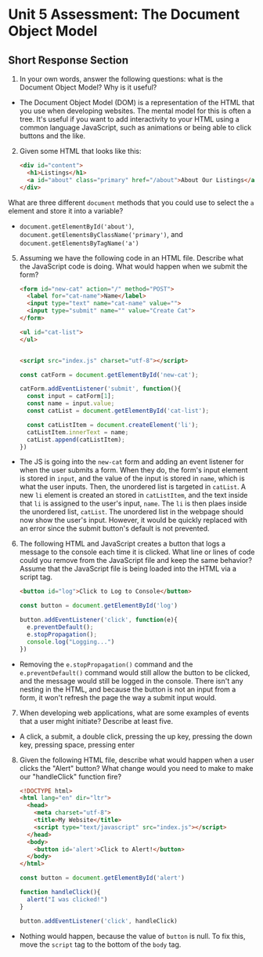 # Unit 5 Assessment: The Document Object Model
## Short Response Section

1. In your own words, answer the following questions: what is the Document Object Model? Why is it useful?

- The Document Object Model (DOM) is a representation of the HTML that you use when developing websites. The mental model for this is often a tree. It's useful if you want to add interactivity to your HTML using a common language JavaScript, such as animations or being able to click buttons and the like.

2. Given some HTML that looks like this:

      ```html
      <div id="content">
        <h1>Listings</h1>
        <a id="about" class="primary" href="/about">About Our Listings</a>
      </div>
      ```

What are three different `document` methods that you could use to select the `a` element and store it into a variable?

- `document.getElementById('about')`, `document.getElementsByClassName('primary')`, and `document.getElementsByTagName('a')`

5. Assuming we have the following code in an HTML file. Describe what the JavaScript code is doing. What would happen when we submit the form?

      ```html
      <form id="new-cat" action="/" method="POST">
        <label for="cat-name">Name</label>
        <input type="text" name="cat-name" value="">
        <input type="submit" name="" value="Create Cat">
      </form>

      <ul id="cat-list">
      </ul>


      <script src="index.js" charset="utf-8"></script>
      ```

      ```js
      const catForm = document.getElementById('new-cat');

      catForm.addEventListener('submit', function(){
        const input = catForm[1];
        const name = input.value;
        const catList = document.getElementById('cat-list');

        const catListItem = document.createElement('li');
        catListItem.innerText = name;
        catList.append(catListItem);
      })
      ```

- The JS is going into the `new-cat` form and adding an event listener for when the user submits a form. When they do, the form's input element is stored in `input`, and the value of the input is stored in `name`, which is what the user inputs. Then, the unordered list is targeted in `catList`. A new `li` element is created an stored in `catListItem`, and the text inside that `li` is assigned to the user's input, `name`. The `li` is then plaes inside the unordered list, `catList`. The unordered list in the webpage should now show the user's input. However, it would be quickly replaced with an error since the submit button's default is not prevented.

6. The following HTML and JavaScript creates a button that logs a message to the console each time it is clicked. What line or lines of code could you remove from the JavaScript file and keep the same behavior? Assume that the JavaScript file is being loaded into the HTML via a script tag.

      ```html
      <button id="log">Click to Log to Console</button>

      ```

      ```js
      const button = document.getElementById('log')

      button.addEventListener('click', function(e){
        e.preventDefault();
        e.stopPropagation();
        console.log("Logging...")
      })
      ```
- Removing the `e.stopPropagation()` command and the `e.preventDefault()` command would still allow the button to be clicked, and the message would still be logged in the console. There isn't any nesting in the HTML, and because the button is not an input from a form, it won't refresh the page the way a submit input would.

7. When developing web applications, what are some examples of events that a user might initiate? Describe at least five.

- A click, a submit, a double click, pressing the up key, pressing the down key, pressing space, pressing enter

8. Given the following HTML file, describe what would happen when a user clicks the "Alert" button? What change would you need to make to make our "handleClick" function fire?

      ```html
      <!DOCTYPE html>
      <html lang="en" dir="ltr">
        <head>
          <meta charset="utf-8">
          <title>My Website</title>
          <script type="text/javascript" src="index.js"></script>
        </head>
        <body>
          <button id='alert'>Click to Alert!</button>
        </body>
      </html>
      ```

      ```javascript
      const button = document.getElementById('alert')

      function handleClick(){
        alert("I was clicked!")
      }

      button.addEventListener('click', handleClick)
      ```

- Nothing would happen, because the value of `button` is null. To fix this, move the `script` tag to the bottom of the `body` tag.